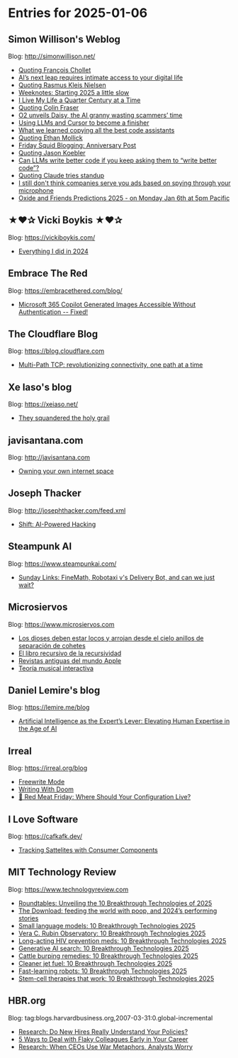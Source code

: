 # Entries for 2025-01-06
## Simon Willison's Weblog 
Blog: http://simonwillison.net/ 

- [Quoting François Chollet](https://simonwillison.net/2025/Jan/6/francois-chollet/#atom-everything)
- [AI’s next leap requires intimate access to your digital life](https://simonwillison.net/2025/Jan/6/ais-next-leap/#atom-everything)
- [Quoting Rasmus Kleis Nielsen](https://simonwillison.net/2025/Jan/5/rasmus-kleis-nielsen/#atom-everything)
- [Weeknotes: Starting 2025 a little slow](https://simonwillison.net/2025/Jan/4/weeknotes/#atom-everything)
- [I Live My Life a Quarter Century at a Time](https://simonwillison.net/2025/Jan/4/i-live-my-life-a-quarter-century-at-a-time/#atom-everything)
- [Quoting Colin Fraser](https://simonwillison.net/2025/Jan/4/colin-fraser/#atom-everything)
- [O2 unveils Daisy, the AI granny wasting scammers’ time](https://simonwillison.net/2025/Jan/4/o2-daisy/#atom-everything)
- [Using LLMs and Cursor to become a finisher](https://simonwillison.net/2025/Jan/4/llms-and-cursor/#atom-everything)
- [What we learned copying all the best code assistants](https://simonwillison.net/2025/Jan/4/what-we-learned-copying-all-the-best-code-assistants/#atom-everything)
- [Quoting Ethan Mollick](https://simonwillison.net/2025/Jan/4/ethan-mollick/#atom-everything)
- [Friday Squid Blogging: Anniversary Post](https://simonwillison.net/2025/Jan/4/friday-squid-blogging-anniversary-post/#atom-everything)
- [Quoting Jason Koebler](https://simonwillison.net/2025/Jan/3/jason-koebler/#atom-everything)
- [Can LLMs write better code if you keep asking them to “write better code”?](https://simonwillison.net/2025/Jan/3/asking-them-to-write-better-code/#atom-everything)
- [Quoting Claude tries standup](https://simonwillison.net/2025/Jan/3/claude-tries-standup/#atom-everything)
- [I still don't think companies serve you ads based on spying through your microphone](https://simonwillison.net/2025/Jan/2/they-spy-on-you-but-not-like-that/#atom-everything)
- [Oxide and Friends Predictions 2025 - on Monday Jan 6th at 5pm Pacific](https://simonwillison.net/2025/Jan/2/oxide-and-friends-predictions-2025/#atom-everything)
## ★❤✰ Vicki Boykis ★❤✰ 
Blog: https://vickiboykis.com/ 

- [Everything I did in 2024](https://vickiboykis.com/2025/01/03/everything-i-did-in-2024/)
## Embrace The Red 
Blog: https://embracethered.com/blog/ 

- [Microsoft 365 Copilot Generated Images Accessible Without Authentication -- Fixed!](https://embracethered.com/blog/posts/2025/m365-copilot-image-generation-without-authentication/)
##  The Cloudflare Blog  
Blog: https://blog.cloudflare.com 

- [Multi-Path TCP: revolutionizing connectivity, one path at a time](https://blog.cloudflare.com/multi-path-tcp-revolutionizing-connectivity-one-path-at-a-time/)
## Xe Iaso's blog 
Blog: https://xeiaso.net/ 

- [They squandered the holy grail](https://xeiaso.net/blog/2025/squandered-holy-grail/)
## javisantana.com 
Blog: http://javisantana.com 

- [Owning your own internet space](http://javisantana.com/inspiration/2025-01-04-owning-your-internet-space.html)
## Joseph Thacker 
Blog: http://josephthacker.com/feed.xml 

- [Shift: AI-Powered Hacking](http://josephthacker.com/ai/2025/01/04/shift.html)
## Steampunk AI 
Blog: https://www.steampunkai.com/ 

- [Sunday Links: FineMath, Robotaxi v's Delivery Bot, and can we just wait?](https://www.steampunkai.com/sunday-links-finemath-robotaxi-vs-delivery-bot-and-can-we-just-wait-2/)
## Microsiervos 
Blog: https://www.microsiervos.com 

- [Los dioses deben estar locos y arrojan desde el cielo anillos de separación de cohetes](https://www.microsiervos.com/archivo/espacio/dioses-cielo-anillos-separacion-cohetes.html)
- [El libro recursivo de la recursividad](https://www.microsiervos.com/archivo/libros/libro-recursivo-recursividad.html)
- [Revistas antiguas del mundo Apple](https://www.microsiervos.com/archivo/ordenadores/revistas-antiguas-del-mundo-apple.html)
- [Teoría musical interactiva](https://www.microsiervos.com/archivo/musica/teoria-musical-interactiva.html)
## Daniel Lemire's blog 
Blog: https://lemire.me/blog 

- [Artificial Intelligence as the Expert’s Lever: Elevating Human Expertise in the Age of AI](https://lemire.me/blog/2025/01/04/artificial-intelligence-as-the-experts-lever-elevating-human-expertise-in-the-age-of-ai/)
## Irreal 
Blog: https://irreal.org/blog 

- [Freewrite Mode](https://irreal.org/blog/?p=12695)
- [Writing With Doom](https://irreal.org/blog/?p=12693)
- [🥩 Red Meat Friday: Where Should Your Configuration Live?](https://irreal.org/blog/?p=12691)
## I Love Software 
Blog: https://cafkafk.dev/ 

- [Tracking Sattelites with Consumer Components](https://cafkafk.dev/p/first-tinygs-station/)
## MIT Technology Review 
Blog: https://www.technologyreview.com 

- [Roundtables: Unveiling the 10 Breakthrough Technologies of 2025](https://www.technologyreview.com/2025/01/03/1109739/roundtables-unveiling-the-10-breakthrough-technologies-of-2025/)
- [The Download: feeding the world with poop, and 2024’s performing stories](https://www.technologyreview.com/2025/01/03/1109685/the-download-feeding-the-world-with-poop-and-2024s-performing-stories/)
- [Small language models: 10 Breakthrough Technologies 2025](https://www.technologyreview.com/2025/01/03/1108800/small-language-models-ai-breakthrough-technologies-2025/)
- [Vera C. Rubin Observatory: 10 Breakthrough Technologies 2025](https://www.technologyreview.com/2025/01/03/1108810/vera-c-rubin-observatory-telescope-space-digital-camera-breakthrough-technologies-2025/)
- [Long-acting HIV prevention meds: 10 Breakthrough Technologies 2025](https://www.technologyreview.com/2025/01/03/1108815/long-acting-hiv-prevention-meds-lenacapavir-breakthrough-technologies-2025/)
- [Generative AI search: 10 Breakthrough Technologies 2025](https://www.technologyreview.com/2025/01/03/1108820/generative-ai-search-apple-google-microsoft-breakthrough-technologies-2025/)
- [Cattle burping remedies: 10 Breakthrough Technologies 2025](https://www.technologyreview.com/2025/01/03/1108827/cow-cattle-burping-methane-cutting-supplements-additives-carbon-emissions-breakthrough-technologies-2025/)
- [Cleaner jet fuel: 10 Breakthrough Technologies 2025](https://www.technologyreview.com/2025/01/03/1108929/cleaner-jet-fuel-sustainable-alternative-carbon-emissions-aviation-planes-breakthrough-technologies-2025/)
- [Fast-learning robots: 10 Breakthrough Technologies 2025](https://www.technologyreview.com/2025/01/03/1108937/fast-learning-robots-generative-ai-breakthrough-technologies-2025/)
- [Stem-cell therapies that work: 10 Breakthrough Technologies 2025](https://www.technologyreview.com/2025/01/03/1108944/stem-cell-therapies-epilepsy-type-1-diabetes-breakthrough-technologies-2025/)
## HBR.org 
Blog: tag:blogs.harvardbusiness.org,2007-03-31:0.global-incremental 

- [Research: Do New Hires Really Understand Your Policies?](https://hbr.org/2025/01/research-do-new-hires-really-understand-your-policies)
- [5 Ways to Deal with Flaky Colleagues Early in Your Career](https://hbr.org/2025/01/5-ways-to-deal-with-flaky-colleagues-early-in-your-career)
- [Research: When CEOs Use War Metaphors, Analysts Worry](https://hbr.org/2025/01/research-when-ceos-use-war-metaphors-analysts-worry)